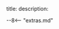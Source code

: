 title: 
description:




















<script type="text/javascript">
// read instructions for related links in ../snippets/extras.md
var relatedLinks = [];
</script>

--8<-- "extras.md"




